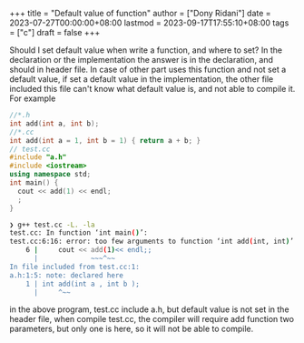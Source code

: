 +++
title = "Default value of function"
author = ["Dony Ridani"]
date = 2023-07-27T00:00:00+08:00
lastmod = 2023-09-17T17:55:10+08:00
tags = ["c"]
draft = false
+++

Should I set default value when write a function, and where to set? In the declaration or the implementation
the answer is in the declaration, and should in header file. In case of other part uses this function and not set a default value, if set a default value in the implementation, the other file included this file can't know what default value is, and not able to compile it.
For example

```cpp
//*.h
int add(int a, int b);
//*.cc
int add(int a = 1, int b = 1) { return a + b; }
// test.cc
#include "a.h"
#include <iostream>
using namespace std;
int main() {
  cout << add(1) << endl;
  ;
}
```

```bash
❯ g++ test.cc -L. -la
test.cc: In function ‘int main()’:
test.cc:6:16: error: too few arguments to function ‘int add(int, int)’
    6 |     cout << add(1)<< endl;;
      |             ~~~^~~
In file included from test.cc:1:
a.h:1:5: note: declared here
    1 | int add(int a , int b );
      |     ^~~
```

in the above program, test.cc include a.h, but default value is not set in the header file, when compile test.cc, the compiler will require add function two parameters, but only one is here, so it will not be able to compile.
